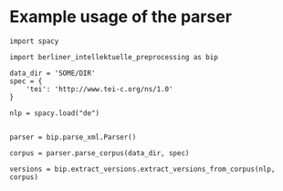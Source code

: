 # Example usage of the parser

    import spacy

    import berliner_intellektuelle_preprocessing as bip

    data_dir = 'SOME/DIR'
    spec = {
        'tei': 'http://www.tei-c.org/ns/1.0'
    }

    nlp = spacy.load("de")


    parser = bip.parse_xml.Parser()

    corpus = parser.parse_corpus(data_dir, spec)

    versions = bip.extract_versions.extract_versions_from_corpus(nlp, corpus)
